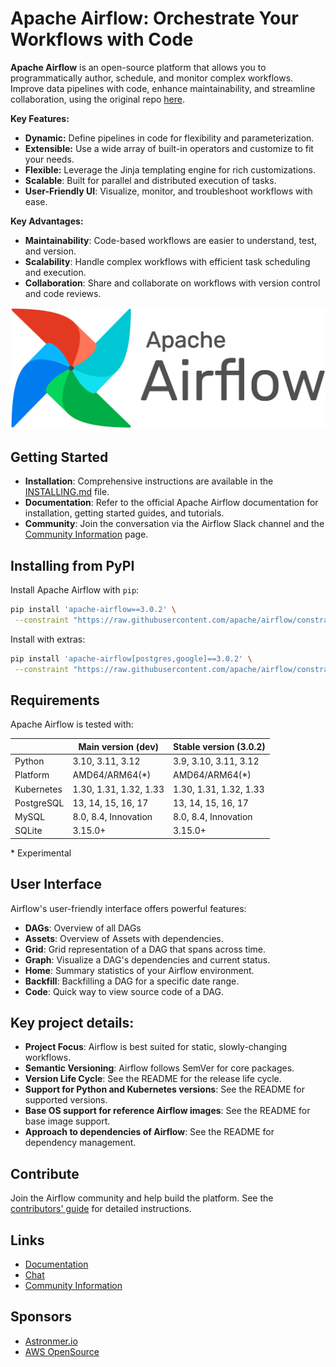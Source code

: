 # Apache Airflow: Orchestrate Your Workflows with Code

**Apache Airflow** is an open-source platform that allows you to programmatically author, schedule, and monitor complex workflows.  Improve data pipelines with code, enhance maintainability, and streamline collaboration, using the original repo [here](https://github.com/apache/airflow).

**Key Features:**

*   **Dynamic:** Define pipelines in code for flexibility and parameterization.
*   **Extensible:** Use a wide array of built-in operators and customize to fit your needs.
*   **Flexible:** Leverage the Jinja templating engine for rich customizations.
*   **Scalable**: Built for parallel and distributed execution of tasks.
*   **User-Friendly UI**: Visualize, monitor, and troubleshoot workflows with ease.

**Key Advantages:**

*   **Maintainability**: Code-based workflows are easier to understand, test, and version.
*   **Scalability**: Handle complex workflows with efficient task scheduling and execution.
*   **Collaboration**: Share and collaborate on workflows with version control and code reviews.

<picture width="500">
  <img
    src="https://github.com/apache/airflow/blob/19ebcac2395ef9a6b6ded3a2faa29dc960c1e635/docs/apache-airflow/img/logos/wordmark_1.png?raw=true"
    alt="Apache Airflow logo"
  />
</picture>

## Getting Started

*   **Installation**: Comprehensive instructions are available in the [INSTALLING.md](INSTALLING.md) file.
*   **Documentation**: Refer to the official Apache Airflow documentation for installation, getting started guides, and tutorials.
*   **Community**: Join the conversation via the Airflow Slack channel and the [Community Information](https://airflow.apache.org/community/) page.

## Installing from PyPI

Install Apache Airflow with `pip`:

```bash
pip install 'apache-airflow==3.0.2' \
 --constraint "https://raw.githubusercontent.com/apache/airflow/constraints-3.0.2/constraints-3.10.txt"
```

Install with extras:

```bash
pip install 'apache-airflow[postgres,google]==3.0.2' \
 --constraint "https://raw.githubusercontent.com/apache/airflow/constraints-3.0.2/constraints-3.10.txt"
```

## Requirements

Apache Airflow is tested with:

|            | Main version (dev)     | Stable version (3.0.2) |
|------------|------------------------|------------------------|
| Python     | 3.10, 3.11, 3.12       | 3.9, 3.10, 3.11, 3.12  |
| Platform   | AMD64/ARM64(\*)        | AMD64/ARM64(\*)        |
| Kubernetes | 1.30, 1.31, 1.32, 1.33 | 1.30, 1.31, 1.32, 1.33 |
| PostgreSQL | 13, 14, 15, 16, 17     | 13, 14, 15, 16, 17     |
| MySQL      | 8.0, 8.4, Innovation   | 8.0, 8.4, Innovation   |
| SQLite     | 3.15.0+                | 3.15.0+                |

\* Experimental

## User Interface

Airflow's user-friendly interface offers powerful features:

*   **DAGs**: Overview of all DAGs
*   **Assets**: Overview of Assets with dependencies.
*   **Grid**: Grid representation of a DAG that spans across time.
*   **Graph**: Visualize a DAG's dependencies and current status.
*   **Home**: Summary statistics of your Airflow environment.
*   **Backfill**: Backfilling a DAG for a specific date range.
*   **Code**: Quick way to view source code of a DAG.

## Key project details:
*   **Project Focus**: Airflow is best suited for static, slowly-changing workflows.
*   **Semantic Versioning**: Airflow follows SemVer for core packages.
*   **Version Life Cycle**:  See the README for the release life cycle.
*   **Support for Python and Kubernetes versions**:  See the README for supported versions.
*   **Base OS support for reference Airflow images**: See the README for base image support.
*   **Approach to dependencies of Airflow**: See the README for dependency management.

## Contribute

Join the Airflow community and help build the platform.  See the [contributors' guide](https://github.com/apache/airflow/blob/main/contributing-docs/README.rst) for detailed instructions.

## Links

*   [Documentation](https://airflow.apache.org/docs/apache-airflow/stable/)
*   [Chat](https://s.apache.org/airflow-slack)
*   [Community Information](https://airflow.apache.org/community/)

## Sponsors

*   [Astronmer.io](https://astronomer.io)
*   [AWS OpenSource](https://aws.amazon.com/opensource/)